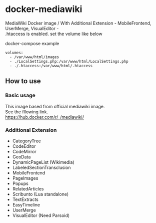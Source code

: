 # docker-mediawiki
MediaWiki Docker image / With Additional Extension - MobileFrontend, UserMerge, VisualEditor -  
.htaccess is enabled.
set the volume like below

docker-compose example
```
volumes:
  - /var/www/html/images
  - ./LocalSettings.php:/var/www/html/LocalSettings.php
  - ./.htaccess:/var/www/html/.htaccess
```

## How to use

### Basic usage
This image based from official mediawiki image.  
See the fllowing link.  
https://hub.docker.com/r/_/mediawiki/

### Additional Extension
- CategoryTree
- CodeEditor
- CodeMirror
- GeoData
- DynamicPageList (Wikimedia)
- LabeledSectionTransclusion
- MobileFrontend
- PageImages
- Popups
- RelatedArticles
- Scribunto (Lua standalone)
- TextExtracts
- EasyTimeline
- UserMerge
- VisualEditor (Need Parsoid)
